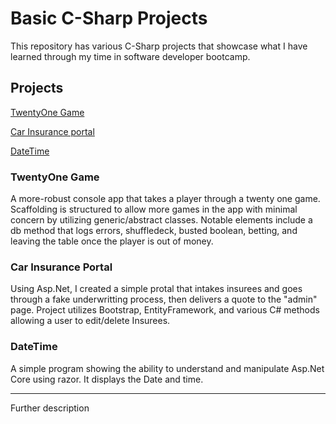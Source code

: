 # Basic C-Sharp Projects
 
This repository has various C-Sharp projects that showcase what I have learned through my time in software developer bootcamp. 


## Projects

[TwentyOne Game](https://github.com/samjac0/Basic-C-Sharp-Projects/tree/main/Console%20apps/TwentyOne(game))

[Car Insurance portal](https://github.com/samjac0/Basic-C-Sharp-Projects/tree/main/Asp.Net%20Core%20%26%20Web/CarInsurance%20Project)

[DateTime](https://github.com/samjac0/Basic-C-Sharp-Projects/tree/main/Asp.Net%20Core%20%26%20Web/Datetime%20assignment)


### TwentyOne Game
A more-robust console app that takes a player through a twenty one game. Scaffolding is structured to allow more games in the app with minimal concern by utilizing generic/abstract classes. Notable elements include a db method that logs errors, shuffledeck, busted boolean, betting, and leaving the table once the player is out of money.

### Car Insurance Portal
Using Asp.Net, I created a simple protal that intakes insurees and goes through a fake underwritting process, then delivers a quote to the "admin" page. Project utilizes Bootstrap, EntityFramework, and various C# methods allowing a user to edit/delete Insurees. 

### DateTime
A simple program showing the ability to understand and manipulate Asp.Net Core using razor. It displays the Date and time.

________________________________________________
Further description
